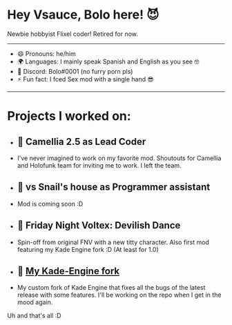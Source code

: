 # Hey Vsauce, Bolo here! 😈

Newbie hobbyist Flixel coder! 
Retired for now.

---------------------------------------

- 😄 Pronouns: he/him 
- 🌍 Languages: I mainly speak Spanish and English as you see 🤓
- 📱 Discord: Bolo#0001 (no furry porn pls)
- ⚡ Fun fact: I fced Sex mod with a single hand 😎

---------------------------------------

# Projects I worked on:
- ## 🔭 Camellia 2.5 as Lead Coder 
- I've never imagined to work on my favorite mod. Shoutouts for Camellia and Holofunk team for inviting me to work. I left the team.
- ## 🐌 vs Snail's house as Programmer assistant
- Mod is coming soon :D
- ## 🎵 Friday Night Voltex: Devilish Dance
- Spin-off from original FNV with a new titty character. Also first mod featuring my Kade Engine fork :D (At least for 1.0)
- ## 🌱 [My Kade-Engine fork](https://github.com/BoloVEVO/Kade-Engine-Public)
- My custom fork of Kade Engine that fixes all the bugs of the latest release with some features. I'll be working on the repo when I get in the mood again.

Uh and that's all :D


<!--
**BoloVEVO/BoloVEVO** is a ✨ _special_ ✨ repository because its `README.md` (this file) appears on your GitHub profile.

Here are some ideas to get you started:

- 🔭 I’m currently working on ...
- 🌱 I’m currently learning ...
- 👯 I’m looking to collaborate on ...
- 🤔 I’m looking for help with ...
- 💬 Ask me about ...
- 📫 How to reach me: ...
- 😄 Pronouns: ...
- ⚡ Fun fact: ...
-->
